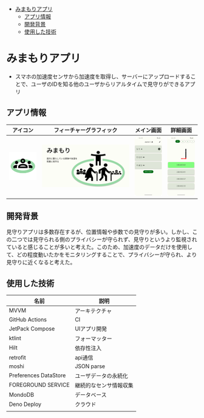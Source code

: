 - [みまもりアプリ](#みまもりアプリ)
  - [アプリ情報](#アプリ情報)
  - [開発背景](#開発背景)
  - [使用した技術](#使用した技術)

# みまもりアプリ

- スマホの加速度センサから加速度を取得し、サーバーにアップロードすることで、ユーザのIDを知る他のユーザからリアルタイムで見守りができるアプリ

## アプリ情報
|アイコン                                          |フィーチャーグラフィック                                  |メイン画面                                           |詳細画面                                               |
|--------------------------------------------------|----------------------------------------------------------|-----------------------------------------------------|-------------------------------------------------------|
|<img src="./resource/appIcon.png" width="200dp" />|<img src="./resource/featureGraphics.png" width="700dp" />|<img src="./resource/mainScreen.png" width="200dp" />|<img src="./resource/detailScreen.png" width="200dp" />|

## 開発背景

見守りアプリは多数存在するが、位置情報や歩数での見守りが多い。しかし、この二つでは見守られる側のプライバシーが守られず、見守りというより監視されていると感じることが多いと考えた。このため、加速度のデータだけを使用して、どの程度動いたかをモニタリングすることで、プライバシーが守られ、より見守りに近くなると考えた。

## 使用した技術

|名前                 |説明                  |
|---------------------|----------------------|
|MVVM                 |アーキテクチャ        |
|GitHub Actions       |CI                    |
|JetPack Compose      |UIアプリ開発          |
|ktlint               |フォーマッター        |
|Hilt                 |依存性注入            |
|retrofit             |api通信               |
|moshi                |JSON parse            |
|Preferences DataStore|ユーザデータの永続化  |
|FOREGROUND SERVICE   |継続的なセンサ情報収集|
|MondoDB              |データベース          |
|Deno Deploy          |クラウド              |
|                     |                      |
